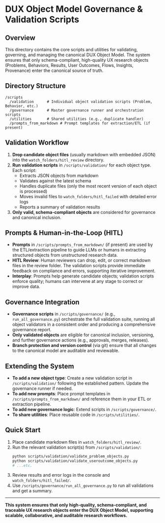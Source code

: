 # DUX Object Model Governance & Validation Scripts

## Overview
This directory contains the core scripts and utilities for validating, governing, and managing the canonical DUX Object Model. The system ensures that only schema-compliant, high-quality UX research objects (Problems, Behaviors, Results, User Outcomes, Flows, Insights, Provenance) enter the canonical source of truth.

## Directory Structure
```
/scripts
  /validation      # Individual object validation scripts (Problem, Behavior, etc.)
  /governance      # Master governance runner and orchestration scripts
  /utilities       # Shared utilities (e.g., duplicate handler)
  /prompts_from_markdown # Prompt templates for extraction/ETL (if present)
```

## Validation Workflow
1. **Drop candidate object files** (usually markdown with embedded JSON) into the `watch_folders/hitl_review` directory.
2. **Run validation scripts** in `/scripts/validation/` for each object type. Each script:
   - Extracts JSON objects from markdown
   - Validates against the latest schema
   - Handles duplicate files (only the most recent version of each object is processed)
   - Moves invalid files to `watch_folders/hitl_failed` with detailed error logs
   - Reports a summary of validation results
3. **Only valid, schema-compliant objects** are considered for governance and canonical inclusion.

## Prompts & Human-in-the-Loop (HITL)
- **Prompts** in `/scripts/prompts_from_markdown/` (if present) are used by the ETL/extraction pipeline to guide LLMs or humans in extracting structured objects from unstructured research data.
- **HITL Review**: Human reviewers can drop, edit, or correct markdown files in the review folder. The validation scripts provide immediate feedback on compliance and errors, supporting iterative improvement.
- **Interplay**: Prompts help generate candidate objects; validation scripts enforce quality; humans can intervene at any stage to correct or improve data.

## Governance Integration
- **Governance scripts** in `/scripts/governance/` (e.g., `run_all_governance.py`) orchestrate the full validation suite, running all object validators in a consistent order and producing a comprehensive governance report.
- **Only validated objects** are eligible for canonical inclusion, versioning, and further governance actions (e.g., approvals, merges, releases).
- **Branch protection and version control** (via git) ensure that all changes to the canonical model are auditable and reviewable.

## Extending the System
- **To add a new object type**: Create a new validation script in `/scripts/validation/` following the established pattern. Update the governance runner if needed.
- **To add new prompts**: Place prompt templates in `/scripts/prompts_from_markdown/` and reference them in your ETL or extraction pipeline.
- **To add new governance logic**: Extend scripts in `/scripts/governance/`.
- **To share utilities**: Place reusable code in `/scripts/utilities/`.

## Quick Start
1. Place candidate markdown files in `watch_folders/hitl_review/`.
2. Run the relevant validation script(s) from `/scripts/validation/`:
   ```bash
   python scripts/validation/validate_problem_objects.py
   python scripts/validation/validate_useroutcome_objects.py
   # ...etc.
   ```
3. Review results and error logs in the console and `watch_folders/hitl_failed/`.
4. Use `/scripts/governance/run_all_governance.py` to run all validations and get a summary.

---

**This system ensures that only high-quality, schema-compliant, and traceable UX research objects enter the DUX Object Model, supporting scalable, collaborative, and auditable research workflows.** 